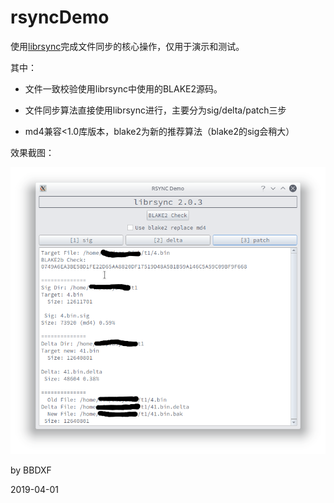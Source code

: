 # rsyncDemo

使用[librsync](https://github.com/librsync/librsync)完成文件同步的核心操作，仅用于演示和测试。

其中：

- 文件一致校验使用librsync中使用的BLAKE2源码。

-  文件同步算法直接使用librsync进行，主要分为sig/delta/patch三步
- md4兼容<1.0库版本，blake2为新的推荐算法（blake2的sig会稍大）



效果截图：

![view](view.png)



by BBDXF

2019-04-01 

